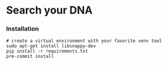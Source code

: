 # Search your DNA

### Installation

```
# create a virtual environment with your favorite venv tool
sudo apt-get install libsnappy-dev
pip install -r requirements.txt
pre-commit install
```

